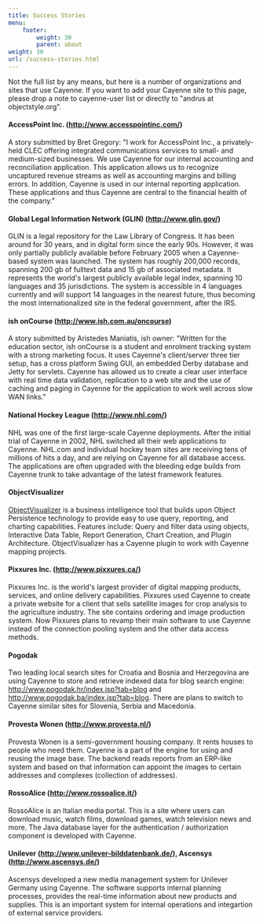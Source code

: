 ```yaml
---
title: Success Stories
menu:   
    footer:
        weight: 30 
        parent: about
weight: 30
url: /success-stories.html
---
```



<p class="lead">Not the full list by any means, but here is a number of organizations and
sites that use Cayenne. If you want to add your Cayenne site to this page,
please drop a note to cayenne-user list or directly to "andrus at
objectstyle.org".</p>

<div class="pb-2"><!-- gap 2rem --></div>


<a name="Successstories-AccessPointInc.(http://www.accesspointinc.com/)"></a>
#### AccessPoint Inc. (<http://www.accesspointinc.com/>)

A story submitted by Bret Gregory: "I work for AccessPoint Inc., a
privately-held CLEC offering integrated communications services to small-
and medium-sized businesses. We use Cayenne for our internal accounting and
reconciliation application. This application allows us to recognize
uncaptured revenue streams as well as accounting margins and billing
errors. In addition, Cayenne is used in our internal reporting application.
These applications and thus Cayenne are central to the financial health of
the company."

<div class="pb-2"><!-- gap 2rem --></div>


<a name="Successstories-GlobalLegalInformationNetwork(GLIN)(http://www.glin.gov/)"></a>
#### Global Legal Information Network (GLIN) (<http://www.glin.gov/>)

GLIN is a legal repository for the Law Library of Congress. It has been
around for 30 years, and in digital form since the early 90s. However, it
was only partially publicly available before February 2005 when a
Cayenne-based system was launched. The system has roughly 200,000 records,
spanning 200 gb of fulltext data and 15 gb of associated metadata. It
represents the world's largest publicly available legal index, spanning 10
languages and 35 jurisdictions. The system is accessible in 4 languages
currently and will support 14 languages in the nearest future, thus
becoming the most internationalized site in the federal government, after
the IRS.

<div class="pb-2"><!-- gap 2rem --></div>


<a name="Successstories-ishonCourse(http://www.ish.com.au/oncourse)"></a>
#### ish onCourse (<http://www.ish.com.au/oncourse>)

A story submitted by Aristedes Maniatis, ish owner: "Written for the
education sector, ish onCourse is a student and enrolment tracking system
with a strong marketing focus. It uses Cayenne's client/server three tier
setup, has a cross platform Swing GUI, an embedded Derby database and Jetty
for servlets. Cayenne has allowed us to create a clear user interface with
real time data validation, replication to a web site and the use of caching
and paging in Cayenne for the application to work well across slow WAN
links."

<div class="pb-2"><!-- gap 2rem --></div>


<a name="Successstories-NationalHockeyLeague(http://www.nhl.com/)"></a>
#### National Hockey League (<http://www.nhl.com/>)

NHL was one of the first large-scale Cayenne deployments. After the initial
trial of Cayenne in 2002, NHL switched all their web applications to
Cayenne. NHL.com and individual hockey team sites are receiving tens of
millions of hits a day, and are relying on Cayenne for all database access.
The applications are often upgraded with the bleeding edge builds from
Cayenne trunk to take advantage of the latest framework features.

<div class="pb-2"><!-- gap 2rem --></div>


<a name="Successstories-ObjectVisualizer"></a>
#### ObjectVisualizer

[ObjectVisualizer](http://oreports.com/index.php?option=com_content&task=view&id=20&Itemid=35)
 is a business intelligence tool that builds upon Object Persistence
technology to provide easy to use query, reporting, and charting
capabilities. Features include: Query and filter data using objects,
Interactive Data Table, Report Generation, Chart Creation, and Plugin
Architecture. ObjectVisualizer has a Cayenne plugin to work with Cayenne
mapping projects.

<div class="pb-2"><!-- gap 2rem --></div>


<a name="Successstories-PixxuresInc.(http://www.pixxures.ca/)"></a>
#### Pixxures Inc. (<http://www.pixxures.ca/>)

Pixxures Inc. is the world's largest provider of digital mapping products,
services, and online delivery capabilities. Pixxures used Cayenne to create
a private website for a client that sells satellite images for crop
analysis to the agriculture industry. The site contains ordering and image
production system. Now Pixxures plans to revamp their main software to use
Cayenne instead of the connection pooling system and the other data access
methods.

<div class="pb-2"><!-- gap 2rem --></div>


<a name="Successstories-Pogodak"></a>
#### Pogodak

Two leading local search sites for Croatia and Bosnia and Herzegovina are
using Cayenne to store and retrieve indexed data for blog search engine:
<http://www.pogodak.hr/index.jsp?tab=blog> and
<http://www.pogodak.ba/index.jsp?tab=blog>. There are plans to switch to
Cayenne similar sites for Slovenia, Serbia and Macedonia.

<div class="pb-2"><!-- gap 2rem --></div>


<a name="Successstories-ProvestaWonen(http://www.provesta.nl/)"></a>
#### Provesta Wonen (<http://www.provesta.nl/>)

Provesta Wonen is a semi-government housing company. It rents houses to
people who need them. Cayenne is a part of the engine for using and reusing
the image base. The backend reads reports from an ERP-like system and based
on that information can appoint the images to certain addresses and
complexes (collection of addresses).

<div class="pb-2"><!-- gap 2rem --></div>


<a name="Successstories-RossoAlice(http://www.rossoalice.it/)"></a>
#### RossoAlice (<http://www.rossoalice.it/>)

RossoAlice is an Italian media portal. This is a site where users can
download music, watch films, download games, watch television news and
more. The Java database layer for the authentication / authorization
component is developed with Cayenne.

<div class="pb-2"><!-- gap 2rem --></div>


<a name="Successstories-Unilever(http://www.rossoalice.it/)"></a>
#### Unilever (<http://www.unilever-bilddatenbank.de/>), Ascensys (<http://www.ascensys.de/>)

Ascensys developed a new media management system for Unilever Germany using
Cayenne. The software supports internal planning processes, provides the
real-time information about new products and supplies. This is an important
system for internal operations and integartion of external service
providers.
